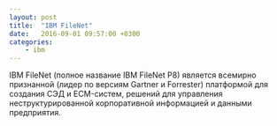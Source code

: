 ```yaml
---
layout: post
title:  "IBM FileNet"
date:   2016-09-01 09:57:00 +0300
categories:
    - ibm
---
```

IBM FileNet (полное название IBM FileNet P8) является всемирно признанной (лидер по версиям Gartner и Forrester) платформой для создания СЭД и ECM-систем, решений для управления неструктурированной корпоративной информацией и данными предприятия.